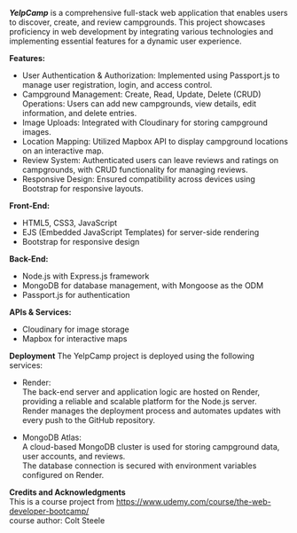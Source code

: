 ***YelpCamp*** is a comprehensive full-stack web application that enables users to discover, create, and review campgrounds. This project showcases proficiency in web development by integrating various technologies and implementing essential features for a dynamic user experience.
  
**Features:**  
- User Authentication & Authorization: Implemented using Passport.js to manage user registration, login, and access control.  
- Campground Management: Create, Read, Update, Delete (CRUD) Operations: Users can add new campgrounds, view details, edit information, and delete entries.  
- Image Uploads: Integrated with Cloudinary for storing campground images.  
- Location Mapping: Utilized Mapbox API to display campground locations on an interactive map.  
- Review System: Authenticated users can leave reviews and ratings on campgrounds, with CRUD functionality for managing reviews.  
- Responsive Design: Ensured compatibility across devices using Bootstrap for responsive layouts.  

**Front-End:**  
- HTML5, CSS3, JavaScript  
- EJS (Embedded JavaScript Templates) for server-side rendering  
- Bootstrap for responsive design  

**Back-End:**  
- Node.js with Express.js framework  
- MongoDB for database management, with Mongoose as the ODM  
- Passport.js for authentication  

**APIs & Services:**  
- Cloudinary for image storage  
- Mapbox for interactive maps

**Deployment**
The YelpCamp project is deployed using the following services:  
- Render:  
The back-end server and application logic are hosted on Render, providing a reliable and scalable platform for the Node.js server.  
Render manages the deployment process and automates updates with every push to the GitHub repository.

- MongoDB Atlas:  
A cloud-based MongoDB cluster is used for storing campground data, user accounts, and reviews.  
The database connection is secured with environment variables configured on Render.  

**Credits and Acknowledgments**  
This is a course project from
https://www.udemy.com/course/the-web-developer-bootcamp/  
course author: Colt Steele
